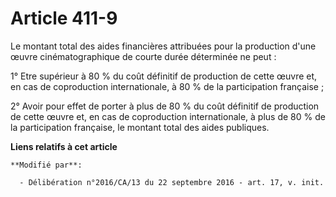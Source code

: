 # Article 411-9

Le montant total des aides financières attribuées pour la production d'une œuvre cinématographique de courte durée déterminée
ne peut : 

1° Etre supérieur à 80 % du coût définitif de production de cette œuvre et, en cas de coproduction internationale, à 80 % de
la participation française ; 

2° Avoir pour effet de porter à plus de 80 % du coût définitif de production de cette œuvre et, en cas de coproduction
internationale, à plus de 80 % de la participation française, le montant total des aides publiques.

**Liens relatifs à cet article**

	**Modifié par**:

	  - Délibération n°2016/CA/13 du 22 septembre 2016 - art. 17, v. init.
